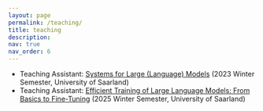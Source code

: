 ```yaml
---
layout: page
permalink: /teaching/
title: teaching
description:  
nav: true
nav_order: 6
---
```


- Teaching Assistant: <a href="https://sysllm.mpi-sws.org">Systems for Large (Language) Models</a> (2023 Winter Semester, University of Saarland)
- Teaching Assistant: <a href="https://courses.mpi-sws.org/etllm-ws25/">Efficient Training of Large Language Models: From Basics to Fine-Tuning</a> (2025 Winter Semester, University of Saarland)